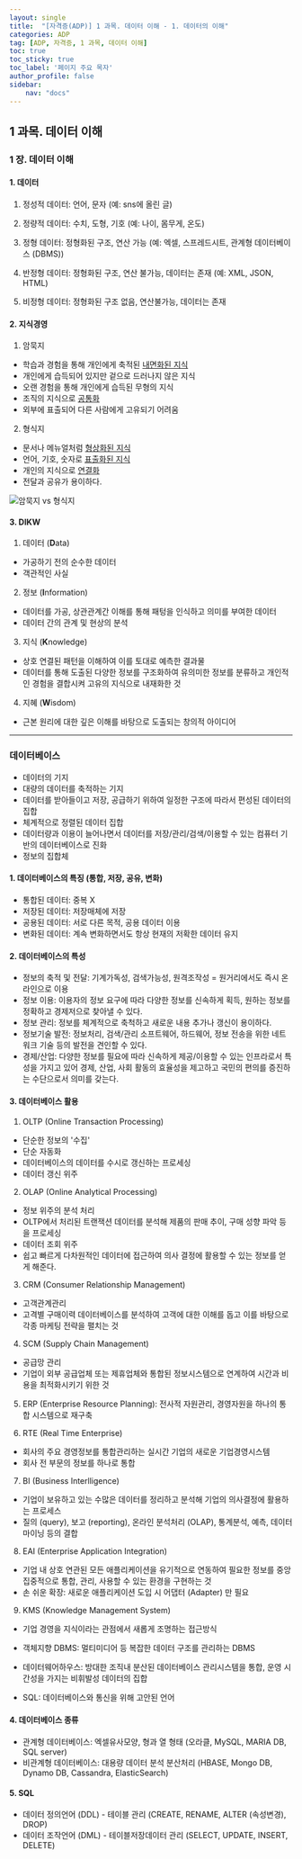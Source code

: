 ```yaml
---
layout: single
title:  "[자격증(ADP)] 1 과목. 데이터 이해 - 1. 데이터의 이해"
categories: ADP
tag: [ADP, 자격증, 1 과목, 데이터 이해]
toc: true
toc_sticky: true
toc_label: '페이지 주요 목자'
author_profile: false
sidebar:
    nav: "docs"
---
```





## 1 과목. 데이터 이해

### 1 장. 데이터 이해
#### 1. 데이터
1) 정성적 데이터: 언어, 문자 (예: sns에 올린 글)

2) 정량적 데이터: 수치, 도형, 기호 (예: 나이, 몸무게, 온도)

3) 정형 데이터: 정형화된 구조, 연산 가능 (예: 엑셀, 스프레드시트, 관계형 데이터베이스 (DBMS))

4) 반정형 데이터: 정형화된 구조, 연산 불가능, 데이터는 존재 (예: XML, JSON, HTML)

5) 비정형 데이터: 정형화된 구조 없음, 연산불가능, 데이터는 존재

#### 2. 지식경영
1) 암묵지
- 학습과 경험을 통해 개인에게 축적된 <u>내면화된 지식</u>
- 개인에게 습득되어 있지만 겉으로 드러나지 않은 지식
- 오랜 경험을 통해 개인에게 습득된 무형의 지식
- 조직의 지식으로 <u>공통화</u>
- 외부에 표출되어 다른 사람에게 고유되기 어려움

2) 형식지
- 문서나 메뉴얼처럼 <u>형상화된 지식</u>
- 언어, 기호, 숫자로 <u>표출화된 지식</u>
- 개인의 지식으로 <u>연결화</u>
- 전달과 공유가 용이하다.

![암묵지 vs  형식지](https://user-images.githubusercontent.com/104074491/167084224-776eddca-02ce-42e7-af84-d12ff6529f66.jpg)

#### 3. DIKW
1) 데이터 (**D**ata)
- 가공하기 전의 순수한 데이터
- 객관적인 사실

2) 정보 (**I**nformation)
- 데이터를 가공, 상관관계간 이해를 통해 패텅을 인식하고 의미를 부여한 데이터
- 데이터 간의 관계 및 현상의 분석

3) 지식 (**K**nowledge)
- 상호 연결된 패턴을 이해하여 이를 토대로 예측한 결과물
- 데이터를 통해 도출된 다양한 정보를 구조화하여 유의미한 정보를 분류하고 개인적인 경험을 결합시켜 고유의 지식으로 내재화한 것

4) 지혜 (**W**isdom)
- 근본 원리에 대한 깊은 이해를 바탕으로 도출되는 창의적 아이디어

-------------

### 데이터베이스
- 데이터의 기지
- 대량의 데이터를 축적하는 기지
- 데이터를 받아들이고 저장, 공급하기 위하여 일정한 구조에 따라서 편성된 데이터의 집합
- 체계적으로 정렬된 데이터 집합
- 데이터량과 이용이 늘어나면서 데이터를 저장/관리/검색/이용할 수 있는 컴퓨터 기반의 데이터베이스로 진화
- 정보의 집합체

#### 1. 데이터베이스의 특징 (통합, 저장, 공유, 변화)
- 통합된 데이터: 중복 X
- 저장된 데이터: 저장매체에 저장
- 공용된 데이터: 서로 다른 목적, 공용 데이터 이용
- 변화된 데이터: 계속 변화하면서도 항상 현재의 저확한 데이터 유지

#### 2. 데이터베이스의 특성
- 정보의 축적 및 전달: 기계가독성, 검색가능성, 원격조작성 = 원거리에서도 즉시 온라인으로 이용
- 정보 이용: 이용자의 정보 요구에 따라 다양한 정보를 신속하게 획득, 원하는 정보를 정확하고 경제저으로 찾아낼 수 있다.
- 정보 관리: 정보를 체계적으로 축척하고 새로운 내용 추가나 갱신이 용이하다.
- 정보기술 발전: 정보처리, 검색/관리 소프트웨어, 하드웨어, 정보 전송을 위한 네트워크 기술 등의 발전을 견인할 수 있다.
- 경제/산업: 다양한 정보를 필요에 따라 신속하게 제공/이용할 수 있는 인프라로서 특성을 가지고 있어 경제, 산업, 사회 활동의 효율성을 제고하고 국민의 편의를 증진하는 수단으로서 의미를 갖는다.

#### 3. 데이터베이스 활용
1) OLTP (Online Transaction Processing)
- 단순한 정보의 '수집'
- 단순 자동화
- 데이터베이스의 데이터를 수시로 갱신하는 프로세싱
- 데이터 갱신 위주

2) OLAP (Online Analytical Processing)
- 정보 위주의 분석 처리
- OLTP에서 처리된 트랜잭션 데이터를 분석해 제품의 판매 추이, 구매 성향 파악 등을 프로세싱
- 데이터 조회 위주
- 쉽고 빠르게 다차원적인 데이터에 접근하여 의사 결정에 활용할 수 있는 정보를 얻게 해준다.

3) CRM (Consumer Relationship Management)
- 고객관계관리
- 고격별 구매이력 데이터베이스를 분석하여 고객에 대한 이해를 돕고 이를 바탕으로 각종 마케팅 전략을 펼치는 것

4) SCM (Supply Chain Management)
- 공급망 관리
- 기업이 외부 공급업체 또는 제휴업체와 통합된 정보시스템으로 연계하여 시간과 비용을 최적화시키기 위한 것

5) ERP (Enterprise Resource Planning): 전사적 자원관리, 경영자원을 하나의 통합 시스템으로 재구축

6) RTE (Real Time Enterprise)
- 회사의 주요 경영정보를 통합관리하는 실시간 기업의 새로운 기업경영시스템
- 회사 전 부문의 정보를 하나로 통합

7) BI (Business Interlligence)
- 기업이 보유하고 있는 수많은 데이터를 정리하고 분석해 기업의 의사결정에 활용하는 프로세스
- 질의 (query), 보고 (reporting), 온라인 분석처리 (OLAP), 통계분석, 예측, 데이터마이닝 등의 결합

8) EAI (Enterprise Application Integration)
- 기업 내 상호 연관된 모든 애플리케이션을 유기적으로 연동하여 필요한 정보를 중앙 집중적으로 통합, 관리, 사용할  수 있는 환경을 구현하는 것
- 손 쉬운 확장: 새로운 애플리케이션 도입 시 어댑터 (Adapter) 만 필요

9) KMS (Knowledge Management System)
- 기업 경영을 지식이라는 관점에서 새롭게 조명하는 접근방식

- 객체지향 DBMS: 멀티미디어 등 복잡한 데이터 구조를 관리하는 DBMS
- 데이터웨어하우스: 방대한 조직내 분산된 데이터베이스 관리시스템을 통합, 운영 시간성을 가지는 비휘발성 데이터의 집합
- SQL: 데이터베이스와 통신을 위해 고안된 언어

#### 4. 데이터베이스 종류
- 관계형 데이터베이스: 엑셀유사모양, 형과 열 형태 (오라클, MySQL, MARIA DB, SQL server)
- 비관계형 데이터베이스: 대용량 데이터 분석 분산처리 (HBASE, Mongo DB, Dynamo DB, Cassandra, ElasticSearch)

#### 5. SQL
- 데이터 정의언어 (DDL) - 테이블 관리 (CREATE, RENAME, ALTER (속성변경), DROP)
- 데이터 조작언어 (DML) - 테이블저장데이터 관리 (SELECT, UPDATE, INSERT, DELETE)
